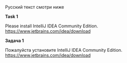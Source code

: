 Русский текст смотри ниже

**Task 1**

Please install IntelliJ IDEA Community Edition. https://www.jetbrains.com/idea/download


**Задача 1**

Пожалуйста установите IntelliJ IDEA Community Edition. https://www.jetbrains.com/idea/download